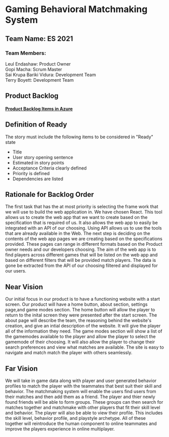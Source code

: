 # Gaming Behavioral Matchmaking System
## Team Name: ES 2021
### Team Members:             
Leul Endashaw:                  Product Owner<br/>
Gopi Macha:                     Scrum Master<br/>
Sai Krupa Bariki Vidura:        Development Team<br/>
Terry Boyett:                   Development Team<br/>

## Product Backlog
#### [Product Backlog Items in Azure](https://dev.azure.com/sbarikiv/Gaming%20Behavioral%20Matchmaking%20System/_backlogs/backlog/Gaming%20Behavioral%20Matchmaking%20System%20Team/Backlog%20items)

## Definition of Ready
The story must include the following items to be considered in "Ready" state
* Title
* User story opening sentence
* Estimated in story points
* Acceptance Criteria clearly defined
* Priority is defined
* Dependencies are listed

## Rationale for Backlog Order
The first task that has the at most priority is selecting the frame work that we will use to build the web application in. We have chosen React. This tool allows us to create the
web app that we want to create based on the specification that is required of us. It also allows the web app to easily be integrated with an API of our choosing. Using API allows
us to use the tools that are already available in the Web.
The next step is deciding on the contents of the web app pages we are creating based on the specifications provided. These pages can range in different formats based on the Product owner needs and our developers choosing.
The aim of the web app is to find players across different games that will be listed on the web app and based on different filters that will be provided match players. The data is 
gone be extracted from the API of our choosing filtered and displayed for our users.

## Near Vision
Our initial focus in our product is to have a functioning website with a start screen. Our product will have a home button, about section, settings page,and game modes section.
The home button will allow the player to return to the inital screen they were presented after the start screen. The about page will describe the team, the reasoning behind 
the website's creation, and give an intial description of the website. It will give the player all of the information they need. The game modes section will show a list of the 
gamemodes available to the player and allow the player to select the gamemode of their choosing. It will also allow the player to change their search preferences and view what 
matches are available. The site is easy to navigate and match match the player with others seamlessly.

## Far Vision
We will take in game data along with player and user generated behavior profiles to match the player with the teammates that best suit their skill and behavior. 
The matchmaking system will enable the users find users from their matches and then add them as a friend. The player and thier newly found friends will be able to form groups.
These groups can then search for matches together and matchmake with other players that fit their skill level and behavior. The player will also be able to view their profile. 
This includes the skill level, behavior profile, and playstyle archetype. All of these together will reintroduce the human component to online teammates and improve the players
experience in online multiplayer.
